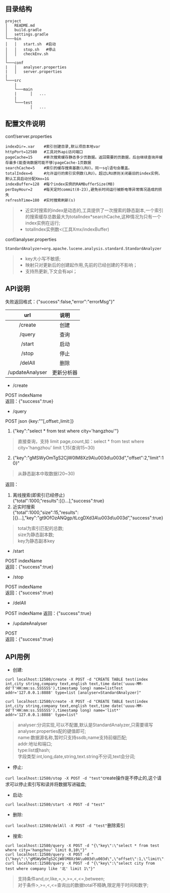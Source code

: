 ## 目录结构
```
project
│   README.md
│   build.gradle    
│   settings.gradle
└───bin
│   │   start.sh  #启动
│   │   stop.sh   #停止
│   │   checkEnv.sh
│   
└───conf
|   │   analyser.properties
|   │   server.properties
|   
└───src
    | 
    └───main
    |      │   ...
    |
    └───test
           │   ...  
```

## 配置文件说明
conf/server.properties
```
indexDir=.var    #索引创建目录,默认项目本地var
httpPort=12580   #工具对外api访问端口
pageCache=15     #单次搜索缓存静态多少页数据。返回需要的页数据，后台继续查询并缓存最多(能查询数据可能不够)pageCache-1页数据
searchCache=5    #索引的缓存搜索基数(LRU)。同一sql语句会覆盖。
totalIndex=6     #允许运行的索引实例数(LRU)。超过LRU原则关闭最旧的index实例，默认工具启动分配Xmx=1G
indexBuffer=128  #每个index实例的RAMBufferSize(MB)
perDayHour=2     #每天定时commit(0-23),避免长时间运行被断电等异常情况造成的损失
refreshTime=180  #实时搜索刷新(s)
```
> * 近实时搜索的index是动态的,工具提供了一次搜索的静态副本,一个索引的搜索缓存总数最大为totalIndex*searchCache,这种情况为只有一个index实例在运行;  
> * totalIndex实例数<(工具Xmx/indexBuffer)

conf/analyser.properties
```
StandardAnalyzer=org.apache.lucene.analysis.standard.StandardAnalyzer
```
> * key大小写不敏感;
> * 映射只对更新后的创建起作用,先前的已经创建的不影响；
> * 支持热更新,下文会有api；

## API说明
失败返回格式：{"success":false,"error":"errorMsg"}"

  url|说明
 :---:|:---:
 /create|创建
 /query|查询
 /start|启动
 /stop|停止
 /delAll|删除
 /updateAnalyser|更新分析器

* /create

POST indexName  
返回：{"success":true}

* /query

POST json {key:""\[,offset:,limit:\]}
1. {"key":"select * from test where city='hangzhou'"}
> 直接查询，支持 limit page,count,如：select * from test where city='hangzhou' limit 1,15(查询15~30)
2. {"key":"gMSWyOmTgS2CjW0lM8Xz9A\u003d\u003d","offset":2,"limit":10}"
> 从静态副本中取数据(20~30)

返回：
1. 离线搜索(即索引已经停止)  
{"total":1000,"results":\[{}...\],"success":true}
2. 近实时搜索  
{"total":1000,"size":15,"results":[{}...],"key":"gt9OfOzANQgp/tLcgDXd3A\u003d\u003d","success":true}
> total为索引匹配的总数;  
size为静态副本数;  
key为静态副本key

* /start

POST indexName  
返回：{"success":true}

* /stop

POST indexName  
返回：{"success":true}

* /delAll

POST indexName
返回：{"success":true}

* /updateAnalyser

POST  
返回：{"success":true}

## API用例

* 创建:
```
curl localhost:12580/create -X POST -d "CREATE TABLE test(index int,city string,company text,english text,time date('uuuu-MM-dd'T'HH:mm:ss.SSSSSS'),timestamp long) name=listTest addr='127.0.0.1:8888' type=list [analyser=StandardAnalyzer]"

curl localhost:12580/create -X POST -d "CREATE TABLE test(index int,city string,company text,english text,time date('uuuu-MM-dd'T'HH:mm:ss.SSSSSS'),timestamp long) name='list*' addr='127.0.0.1:8888' type=list"
```
> analyser:分词实现,可以不配置,默认是StandardAnalyzer,只需要填写analyser.properties配的键值即可;  
name:数据源名称,暂时只支持ssdb,name支持前缀匹配;  
addr:地址和端口;  
type:list或hash;  
字段类型:int,long,date,string,text.string不分词,text会分词;

* 停止:

`curl localhost:12580/stop -X POST -d "test"`create操作是不停止的,这个请求可以停止索引写和读并将数据写进磁盘;

* 启动:

`curl localhost:12580/start -X POST -d "test"`

* 删除:

`curl localhost:12580/delAll -X POST -d "test"`删除索引

* 搜索:
```
curl localhost:12580/query -X POST -d "{\"key\":\"select * from test where city='hangzhou' limit 0,10\"}"
curl localhost:12580/query -X POST -d "{\"key\":\"gMSWyOmTgS2CjW0lM8Xz9A\u003d\u003d\",\"offset\":1,\"limit\":10}"
curl localhost:12580/query -X POST -d "{\"key\":\"select city from test where company like '北' limit 1\"}"
```
> 支持条件and,or,like,=,>,>=,<,<=,between;  
对于条件>,>=,<,<=查询出的数据total不精确,限定用于时间和数字;
